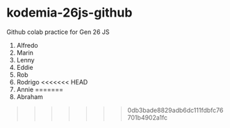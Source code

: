 # kodemia-26js-github

Github colab practice for Gen 26 JS

1. Alfredo
2. Marin
3. Lenny
4. Eddie
5. Rob
6. Rodrigo
<<<<<<< HEAD
7. Annie
=======
7. Abraham
>>>>>>> 0db3bade8829adb6dc111fdbfc76701b4902a1fc
